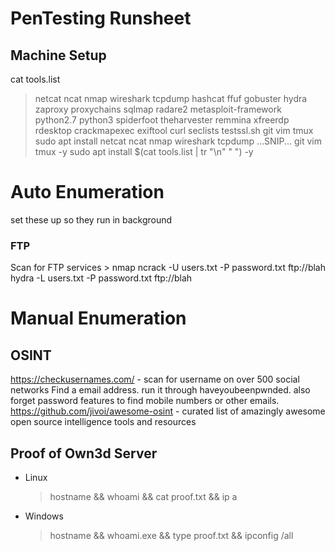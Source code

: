 # PenTesting Runsheet

## Machine Setup 
cat tools.list
>netcat
ncat
nmap
wireshark
tcpdump
hashcat
ffuf
gobuster
hydra
zaproxy
proxychains
sqlmap
radare2
metasploit-framework
python2.7
python3
spiderfoot
theharvester
remmina
xfreerdp
rdesktop
crackmapexec
exiftool
curl
seclists
testssl.sh
git
vim
tmux
> sudo apt install netcat ncat nmap wireshark tcpdump ...SNIP... git vim tmux -y
> sudo apt install $(cat tools.list | tr "\n" " ") -y

# Auto Enumeration
set these up so they run in background
### FTP 
Scan for FTP services > nmap 
ncrack -U users.txt -P password.txt ftp://blah 
hydra -L users.txt -P password.txt ftp://blah 

# Manual Enumeration
## OSINT
https://checkusernames.com/ - scan for username on over 500 social networks 
Find a email address. run it through haveyoubeenpwnded. also forget password features to find mobile numbers or other emails.
https://github.com/jivoi/awesome-osint - curated list of amazingly awesome open source intelligence tools and resources


## Proof of Own3d Server
* Linux 
  > hostname && whoami && cat proof.txt && ip a 
* Windows 
  > hostname && whoami.exe && type proof.txt && ipconfig /all
